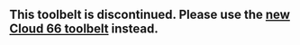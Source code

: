 <h2>This toolbelt is discontinued. Please use the <a href="https://github.com/cloud66/cx">new Cloud 66 toolbelt</a> instead.</h2>
